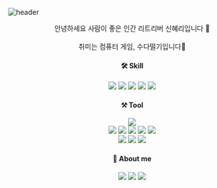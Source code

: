 ![header](https://capsule-render.vercel.app/api?type=waving&color=0:fbc2eb,100:c2e9fb&height=250&section=header&text=Hyeri%20Shin&fontColor=4c4c4c&fontSize=60&fontAlignY=43) 

<div align="center">

안녕하세요 사람이 좋은 인간 리트리버 신혜리입니다 🐶<br/>
<br/>
취미는 컴퓨터 게임, 수다떨기입니다👄<br/>

#### 🛠 Skill

<img src="https://img.shields.io/badge/HTML5-E34F26?style=flat&logo=HTML5&logoColor=white"/> <img src="https://img.shields.io/badge/CSS3-1572B6?style=flat&logo=CSS3&logoColor=white"/> <img src="https://img.shields.io/badge/Scss-CC6699?style=flat&logo=Sass&logoColor=white"/> <img src="https://img.shields.io/badge/JavaScript-F7DF1E?style=flat&logo=JavaScript&logoColor=white"/> <img src="https://img.shields.io/badge/React-61DAFB?style=flat&logo=React&logoColor=white"/>

#### ⚒ Tool
  
<img src="https://img.shields.io/badge/Git & GitHub-181717?style=flat&logo=GitHub&logoColor=white"/> <br/>
<img src="https://img.shields.io/badge/Photoshop-31A8FF?style=flat&logo=Adobe Photoshop&logoColor=white"/> <img src="https://img.shields.io/badge/Illustrator-FF9A00?style=flat&logo=Adobe Illustrator&logoColor=white"/> <img src="https://img.shields.io/badge/InDesign-FF3366?style=flat&logo=Adobe InDesign&logoColor=white"/> <img src="https://img.shields.io/badge/XD-FF61F6?style=flat&logo=Adobe XD&logoColor=white"/> <img src="https://img.shields.io/badge/Figma-F24E1E?style=flat&logo=Figma&logoColor=white"/> <br/>
<img src="https://img.shields.io/badge/VS Code-007ACC?style=flat&logo=Visual Studio Code&logoColor=white"/> <img src="https://img.shields.io/badge/Atom-66595C?style=flat&logo=Atom&logoColor=white"/> <img src="https://img.shields.io/badge/Sublime Text-FF9800?style=flat&logo=Sublime Text&logoColor=white"/>
   
  
  
#### 🐣 About me
  
<a href="https://velog.io/@jetom" target="_blank"><img src="https://img.shields.io/badge/Blog-20c997?style=flat&logo=GitHub Sponsors&logoColor=white"/></a> <a href="mailto:jetom.shin@gmail.com"><img src="https://img.shields.io/badge/Gmail-EA4335?style=flat&logo=Gmail&logoColor=white"/><a/> <a href="https://observant-polish-f4d.notion.site/Hyeri-Shin-a3df75b1fb60487e8bf0bd28557ef2c9" target="_blank"><img src="https://img.shields.io/badge/Notion-white?style=flat&logo=Notion&logoColor=black"/></a>
  
</div>
